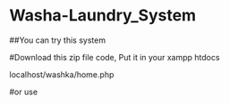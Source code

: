# Washa-Laundry_System
##You can try this system

#Download this zip file code, Put it in your xampp htdocs

localhost/washka/home.php

#or use
